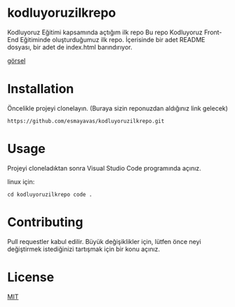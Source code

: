 # kodluyoruzilkrepo
Kodluyoruz Eğitimi kapsamında açtığım ilk repo
Bu repo Kodluyoruz Front-End Eğitiminde oluşturduğumuz ilk repo. İçerisinde bir adet README dosyası, bir adet de index.html barındırıyor.

[görsel](https://raw.githubusercontent.com/esmayavas/kodluyoruzilkrepo/651a16e1cfcac8ab68447a8c8fbf7628e5da658e/kodluyoruz.png)


# Installation

Öncelikle projeyi clonelayın. (Buraya sizin reponuzdan aldığınız link gelecek)

```https://github.com/esmayavas/kodluyoruzilkrepo.git```

# Usage
Projeyi cloneladıktan sonra Visual Studio Code programında açınız.

linux için:

```cd kodluyoruzilkrepo code .```
# Contributing 
Pull requestler kabul edilir. Büyük değişiklikler için, lütfen önce neyi değiştirmek istediğinizi tartışmak için bir konu açınız.
# License 
[MIT](https://choosealicense.com/licenses/mit/)